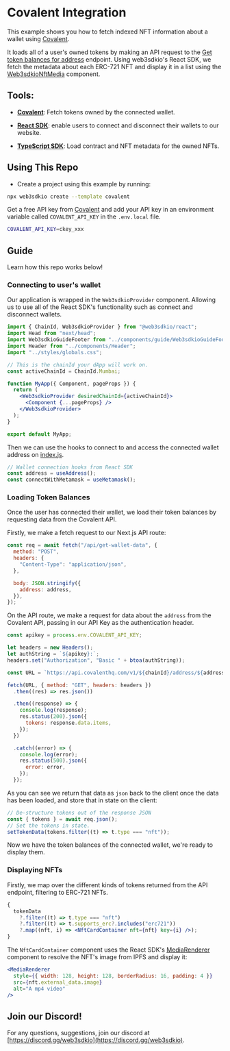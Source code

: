 # Covalent Integration

This example shows you how to fetch indexed NFT information about a wallet using [Covalent](https://www.covalenthq.com).

It loads all of a user's owned tokens by making an API request to the [Get token balances for address](https://www.covalenthq.com/docs/api/#/0/Get%20token%20balances%20for%20address/USD/1) endpoint. Using web3sdkio's React SDK, we fetch the metadata about each ERC-721 NFT and display it in a list using the
[Web3sdkioNftMedia](https://portal.web3sdk.io/react/react.web3sdkionftmedia) component.

## Tools:

- [**Covalent**](https://www.covalenthq.com/): Fetch tokens owned by the connected wallet.

- [**React SDK**](https://docs.web3sdk.io/react): enable users to connect and disconnect their wallets to our website.

- [**TypeScript SDK**](https://docs.web3sdk.io/typescript): Load contract and NFT metadata for the owned NFTs.

## Using This Repo

- Create a project using this example by running:

```bash
npx web3sdkio create --template covalent
```

Get a free API key from [Covalent](https://www.covalenthq.com/) and add your API key in an environment variable called `COVALENT_API_KEY` in the `.env.local` file.

```bash
COVALENT_API_KEY=ckey_xxx
```

## Guide

Learn how this repo works below!

### Connecting to user's wallet

Our application is wrapped in the `Web3sdkioProvider` component. Allowing us to use all of the React SDK's functionality such as connect and disconnect wallets.

```jsx
import { ChainId, Web3sdkioProvider } from "@web3sdkio/react";
import Head from "next/head";
import Web3sdkioGuideFooter from "../components/guide/Web3sdkioGuideFooter";
import Header from "../components/Header";
import "../styles/globals.css";

// This is the chainId your dApp will work on.
const activeChainId = ChainId.Mumbai;

function MyApp({ Component, pageProps }) {
  return (
    <Web3sdkioProvider desiredChainId={activeChainId}>
      <Component {...pageProps} />
    </Web3sdkioProvider>
  );
}

export default MyApp;
```

Then we can use the hooks to connect to and access the connected wallet address on [index.js](./pages/index.js).

```jsx
// Wallet connection hooks from React SDK
const address = useAddress();
const connectWithMetamask = useMetamask();
```

### Loading Token Balances

Once the user has connected their wallet, we load their token balances by requesting data from the Covalent API.

Firstly, we make a fetch request to our Next.js API route:

```jsx
const req = await fetch("/api/get-wallet-data", {
  method: "POST",
  headers: {
    "Content-Type": "application/json",
  },

  body: JSON.stringify({
    address: address,
  }),
});
```

On the API route, we make a request for data about the `address` from the Covalent API, passing in our API Key as the authentication header.

```jsx
const apikey = process.env.COVALENT_API_KEY;

let headers = new Headers();
let authString = `${apikey}:`;
headers.set("Authorization", "Basic " + btoa(authString));

const URL = `https://api.covalenthq.com/v1/${chainId}/address/${address}/balances_v2/?nft=true&no-nft-fetch=true`;

fetch(URL, { method: "GET", headers: headers })
  .then((res) => res.json())

  .then((response) => {
    console.log(response);
    res.status(200).json({
      tokens: response.data.items,
    });
  })

  .catch((error) => {
    console.log(error);
    res.status(500).json({
      error: error,
    });
  });
```

As you can see we return that data as `json` back to the client once the data has been loaded, and store that in state on the client:

```jsx
// De-structure tokens out of the response JSON
const { tokens } = await req.json();
// Set the tokens in state.
setTokenData(tokens.filter((t) => t.type === "nft"));
```

Now we have the token balances of the connected wallet, we're ready to display them.

### Displaying NFTs

Firstly, we map over the different kinds of tokens returned from the API endpoint, filtering to ERC-721 NFTs.

```jsx
{
  tokenData
    ?.filter((t) => t.type === "nft")
    ?.filter((t) => t.supports_erc?.includes("erc721"))
    ?.map((nft, i) => <NftCardContainer nft={nft} key={i} />);
}
```

The `NftCardContainer` component uses the React SDK's [MediaRenderer](https://portal.web3sdk.io/react/react.mediarenderer) component to resolve the NFT's image from IPFS and display it:

```jsx
<MediaRenderer
  style={{ width: 128, height: 128, borderRadius: 16, padding: 4 }}
  src={nft.external_data.image}
  alt="A mp4 video"
/>
```

## Join our Discord!

For any questions, suggestions, join our discord at [https://discord.gg/web3sdkio](https://discord.gg/web3sdkio).
